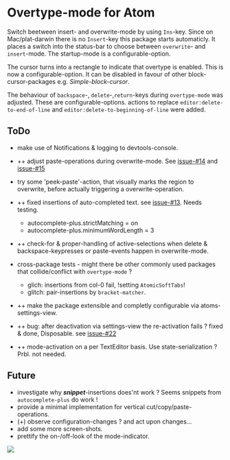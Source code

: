 # Overtype-mode for Atom

Switch beetween insert- and overwrite-mode by using `Ins`-key.
Since on Mac/plat-darwin there is no `Insert`-key this package starts automaticly. It places a switch into the status-bar to choose between `overwrite`- and `insert`-mode. The startup-mode is a configurable-option.

The cursor turns into a rectangle to indicate that overtype is enabled. This is now a configurable-option. It can be disabled in favour of other block-cursor-packages e.g. *Simple-block-cursor*.

The behaviour of `backspace`-, `delete`-,`return`-keys during `overtype-mode` was adjusted. These are configurable-options.
actions to replace `editor:delete-to-end-of-line` and `editor:delete-to-beginning-of-line` were added.


## ToDo
- make use of Notifications & logging to devtools-console.
- ++ adjust paste-operations during overwrite-mode. See [issue-#14](https://github.com/brunetton/atom-overtype-mode/issues/14) and [issue-#15](https://github.com/brunetton/atom-overtype-mode/issues/15)
- try some 'peek-paste'-action, that visually marks the region to overwrite, before actually triggering a overwrite-operation.
- ++ fixed insertions of auto-completed text. see [issue-#13](https://github.com/brunetton/atom-overtype-mode/issues/13). Needs testing.
  - autocomplete-plus.strictMatching = on
  - autocomplete-plus.minimumWordLength = 3

- ++ check-for & proper-handling of active-selections when delete & backspace-keypresses or paste-events happen in overwrite-mode.
- cross-package tests - might there be other commonly used packages that collide/conflict with `overtype-mode` ?
  - glich: insertions from col-0 fail, !setting `AtomicSoftTabs`!
  - glitch: pair-insertions by `bracket-matcher`.
- ++ make the package extensible and completly configurable via atoms-settings-view.
- ++ bug: after deactivation via settings-view the re-activation fails ? fixed & done, Disposable. see [issue-#22](https://github.com/brunetton/atom-overtype-mode/issues/22)
- ++ mode-activation on a per TextEditor basis. Use state-serialization ? Prbl. not needed.


## Future
- investigate why _**snippet**_-insertions does'nt work ? Seems snippets from `autocomplete-plus` do work !
- provide a minimal implementation for vertical cut/copy/paste-operations.
- (+) observe configuration-changes ? and act upon changes...
- add some more screen-shots.
- prettify the on-/off-look of the mode-indicator.

![](http://i.imgur.com/DejekQN.gif)
